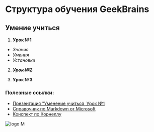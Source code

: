 # Структура обучения GeekBrains
## Умение учиться
1. **Урок №1**
* _Знания_
* _Умения_
* _Установки_

2. ~~***Урок №2***~~

3. **Урок №3**

### Полезные ссылки:
* [Презентация "Уменение учиться, Урок №1](presentation.pdf)
* [Справочник по Markdown от Microsoft](https://learn.microsoft.com/ru-ru/contribute/markdown-reference)
* [Конспект по Корнеллу](abstract.jpg)

![logo M](https://e-cdn-images.dzcdn.net/images/cover/0ef663b9e8070199dc03a02c835b9d37/264x264-000000-80-0-0.jpg)